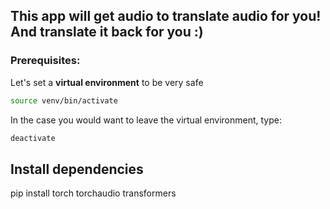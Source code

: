 ## This app will get audio to translate audio for you! And translate it back for you :)


### Prerequisites:
Let's set a **virtual environment** to be very safe
```bash
source venv/bin/activate
```
In the case you would want to leave the virtual environment, type:
```bash
deactivate
```

## Install dependencies
pip install torch torchaudio transformers
